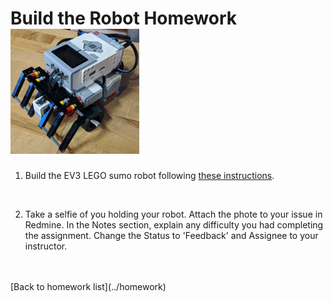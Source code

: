 # Build the Robot Homework ![sumo robot](../img/sumo_robot.jpg)

1) Build the EV3 LEGO sumo robot following [these instructions](../../sumo/).

<br/>

2) Take a selfie of you holding your robot.
Attach the phote to your issue in Redmine.
In the Notes section, explain any difficulty you had completing the assignment.
Change the Status to 'Feedback' and Assignee to your instructor.

 
<br/>
<br/>
[Back to homework list](../homework)  
